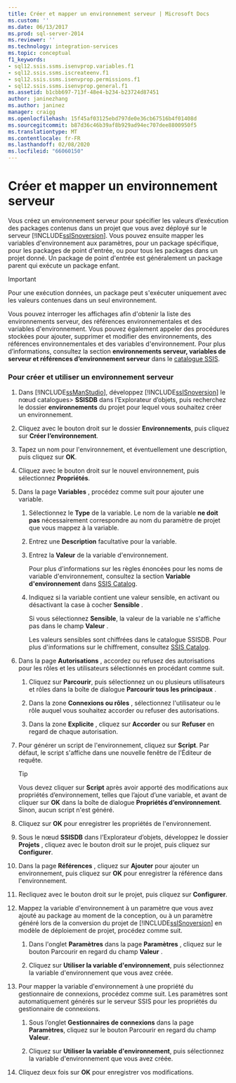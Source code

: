 ```yaml
---
title: Créer et mapper un environnement serveur | Microsoft Docs
ms.custom: ''
ms.date: 06/13/2017
ms.prod: sql-server-2014
ms.reviewer: ''
ms.technology: integration-services
ms.topic: conceptual
f1_keywords:
- sql12.ssis.ssms.isenvprop.variables.f1
- sql12.ssis.ssms.iscreateenv.f1
- sql12.ssis.ssms.isenvprop.permissions.f1
- sql12.ssis.ssms.isenvprop.general.f1
ms.assetid: b1cbb697-713f-48e4-b234-b23724d87451
author: janinezhang
ms.author: janinez
manager: craigg
ms.openlocfilehash: 15f45af03125ebd797de0e36cb67516b4f01408d
ms.sourcegitcommit: b87d36c46b39af8b929ad94ec707dee8800950f5
ms.translationtype: MT
ms.contentlocale: fr-FR
ms.lasthandoff: 02/08/2020
ms.locfileid: "66060150"
---
```

# <a name="create-and-map-a-server-environment"></a>Créer et mapper un environnement serveur
  Vous créez un environnement serveur pour spécifier les valeurs d’exécution des packages contenus dans un projet que vous avez déployé sur le serveur [!INCLUDE[ssISnoversion](../includes/ssisnoversion-md.md)]. Vous pouvez ensuite mapper les variables d'environnement aux paramètres, pour un package spécifique, pour les packages de point d'entrée, ou pour tous les packages dans un projet donné. Un package de point d'entrée est généralement un package parent qui exécute un package enfant.  
  
> [!IMPORTANT]  
>  Pour une exécution données, un package peut s'exécuter uniquement avec les valeurs contenues dans un seul environnement.  
  
 Vous pouvez interroger les affichages afin d'obtenir la liste des environnements serveur, des références environnementales et des variables d'environnement. Vous pouvez également appeler des procédures stockées pour ajouter, supprimer et modifier des environnements, des références environnementales et des variables d'environnement. Pour plus d’informations, consultez la section **environnements serveur, variables de serveur et références d’environnement serveur** dans le [catalogue SSIS](catalog/ssis-catalog.md).  
  
### <a name="to-create-and-use-a-server-environment"></a>Pour créer et utiliser un environnement serveur  
  
1.  Dans [!INCLUDE[ssManStudio](../includes/ssmanstudio-md.md)], développez [!INCLUDE[ssISnoversion](../includes/ssisnoversion-md.md)] le nœud catalogues> **SSISDB** dans l’Explorateur d’objets, puis recherchez le dossier **environnements** du projet pour lequel vous souhaitez créer un environnement.  
  
2.  Cliquez avec le bouton droit sur le dossier **Environnements**, puis cliquez sur **Créer l’environnement**.  
  
3.  Tapez un nom pour l'environnement, et éventuellement une description, puis cliquez sur **OK**.  
  
4.  Cliquez avec le bouton droit sur le nouvel environnement, puis sélectionnez **Propriétés**.  
  
5.  Dans la page **Variables** , procédez comme suit pour ajouter une variable.  
  
    1.  Sélectionnez le **Type** de la variable. Le nom de la variable **ne doit pas** nécessairement correspondre au nom du paramètre de projet que vous mappez à la variable.  
  
    2.  Entrez une **Description** facultative pour la variable.  
  
    3.  Entrez la **Valeur** de la variable d'environnement.  
  
         Pour plus d'informations sur les règles énoncées pour les noms de variable d'environnement, consultez la section **Variable d'environnement** dans [SSIS Catalog](catalog/ssis-catalog.md).  
  
    4.  Indiquez si la variable contient une valeur sensible, en activant ou désactivant la case à cocher **Sensible** .  
  
         Si vous sélectionnez **Sensible**, la valeur de la variable ne s'affiche pas dans le champ **Valeur** .  
  
         Les valeurs sensibles sont chiffrées dans le catalogue SSISDB. Pour plus d'informations sur le chiffrement, consultez [SSIS Catalog](catalog/ssis-catalog.md).  
  
6.  Dans la page **Autorisations** , accordez ou refusez des autorisations pour les rôles et les utilisateurs sélectionnés en procédant comme suit.  
  
    1.  Cliquez sur **Parcourir**, puis sélectionnez un ou plusieurs utilisateurs et rôles dans la boîte de dialogue **Parcourir tous les principaux** .  
  
    2.  Dans la zone **Connexions ou rôles** , sélectionnez l'utilisateur ou le rôle auquel vous souhaitez accorder ou refuser des autorisations.  
  
    3.  Dans la zone **Explicite** , cliquez sur **Accorder** ou sur **Refuser** en regard de chaque autorisation.  
  
7.  Pour générer un script de l'environnement, cliquez sur **Script**. Par défaut, le script s'affiche dans une nouvelle fenêtre de l'Éditeur de requête.  
  
    > [!TIP]  
    >  Vous devez cliquer sur **Script** après avoir apporté des modifications aux propriétés d’environnement, telles que l’ajout d’une variable, et avant de cliquer sur **OK** dans la boîte de dialogue **Propriétés d’environnement**. Sinon, aucun script n'est généré.  
  
8.  Cliquez sur **OK** pour enregistrer les propriétés de l'environnement.  
  
9. Sous le nœud **SSISDB** dans l’Explorateur d’objets, développez le dossier **Projets** , cliquez avec le bouton droit sur le projet, puis cliquez sur **Configurer**.  
  
10. Dans la page **Références** , cliquez sur **Ajouter** pour ajouter un environnement, puis cliquez sur **OK** pour enregistrer la référence dans l'environnement.  
  
11. Recliquez avec le bouton droit sur le projet, puis cliquez sur **Configurer**.  
  
12. Mappez la variable d'environnement à un paramètre que vous avez ajouté au package au moment de la conception, ou à un paramètre généré lors de la conversion du projet de [!INCLUDE[ssISnoversion](../includes/ssisnoversion-md.md)] en modèle de déploiement de projet, procédez comme suit.  
  
    1.  Dans l'onglet **Paramètres** dans la page **Paramètres** , cliquez sur le bouton Parcourir en regard du champ **Valeur** .  
  
    2.  Cliquez sur **Utiliser la variable d'environnement**, puis sélectionnez la variable d'environnement que vous avez créée.  
  
13. Pour mapper la variable d'environnement à une propriété du gestionnaire de connexions, procédez comme suit. Les paramètres sont automatiquement générés sur le serveur SSIS pour les propriétés du gestionnaire de connexions.  
  
    1.  Sous l’onglet **Gestionnaires de connexions** dans la page **Paramètres**, cliquez sur le bouton Parcourir en regard du champ **Valeur**.  
  
    2.  Cliquez sur **Utiliser la variable d'environnement**, puis sélectionnez la variable d'environnement que vous avez créée.  
  
14. Cliquez deux fois sur **OK** pour enregistrer vos modifications.  
  
  
